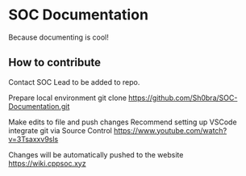 # SOC Documentation

Because documenting is cool!

## How to contribute

Contact SOC Lead to be added to repo.

Prepare local environment
git clone https://github.com/Sh0bra/SOC-Documentation.git

Make edits to file and push changes
Recommend setting up VSCode integrate git via Source Control https://www.youtube.com/watch?v=3Tsaxxv9sls

Changes will be automatically pushed to the website https://wiki.cppsoc.xyz
